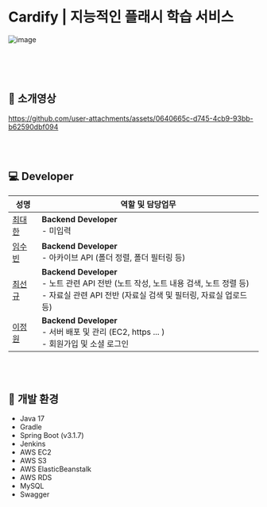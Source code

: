# Cardify | 지능적인 플래시 학습 서비스
![image](https://github.com/user-attachments/assets/d582cc0a-2417-4983-8a53-54a170d467ab)

<br><br><br>

## 👑 소개영상
https://github.com/user-attachments/assets/0640665c-d745-4cb9-93bb-b62590dbf094

<br><br>

## 💻 Developer

| 성명                                                 | 역할 및 담당업무                                                                                                        |
|----------------------------------------------------|------------------------------------------------------------------------------------------------------------------|
| <a href=""> 최대한 </a>                               | **Backend Developer**<br>- 미입력                                                                                   |
| <a href="https://github.com/afflogy"> 임수빈 </a>     | **Backend Developer**<br>- 아카이브 API (폴더 정렬, 폴더 필터링 등)                                                            |
| <a href="https://github.com/ohige01"> 최선규 </a>     | **Backend Developer**<br>- 노트 관련 API 전반 (노트 작성, 노트 내용 검색, 노트 정렬 등) <br>- 자료실 관련 API 전반 (자료실 검색 및 필터링, 자료실 업로드 등) |
| <a href="https://github.com/zwei1garden"> 이정원 </a> | **Backend Developer**<br>- 서버 배포 및 관리 (EC2, https ... ) <br>- 회원가입 및 소셜 로그인                                      |

<br><br>
## 🔨 개발 환경
* Java 17
* Gradle
* Spring Boot (v3.1.7)
* Jenkins
* AWS EC2
* AWS S3
* AWS ElasticBeanstalk
* AWS RDS
* MySQL
* Swagger
<br><br>
